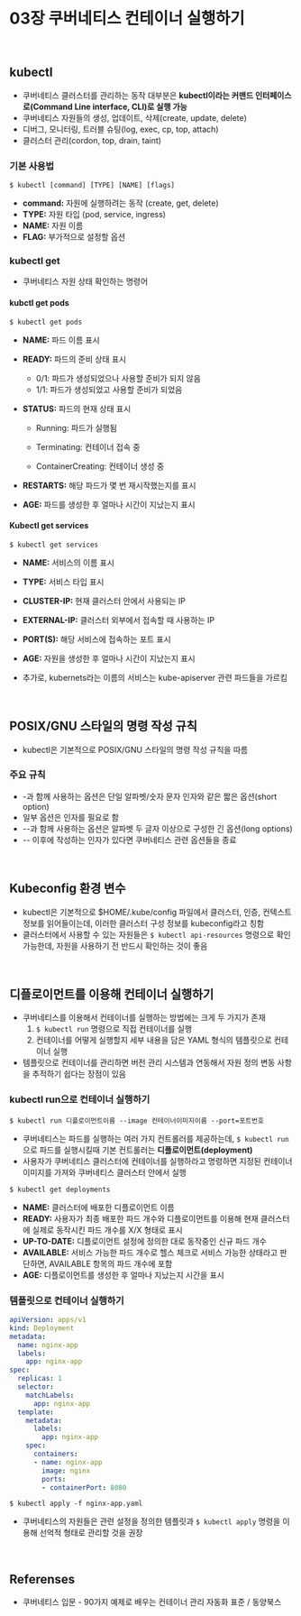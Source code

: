 # 03장 쿠버네티스 컨테이너 실행하기

<ABG/>

<br/>

## kubectl

- 쿠버네티스 클러스터를 관리하는 동작 대부분은 **kubectl이라는 커맨드 인터페이스로(Command Line interface, CLI)로 실행 가능**
- 쿠버네티스 자원들의 생성, 업데이트, 삭제(create, update, delete)
- 디버그, 모니터링, 트러블 슈팅(log, exec, cp, top, attach)
- 클러스터 관리(cordon, top, drain, taint)

### 기본 사용법

```shell
$ kubectl [command] [TYPE] [NAME] [flags]
```

- **command:** 자원에 실행하려는 동작 (create, get, delete)
- **TYPE:** 자원 타입 (pod, service, ingress)
- **NAME:** 자원 이름
- **FLAG:** 부가적으로 설정할 옵션

### kubectl get

- 쿠버네티스 자원 상태 확인하는 명령어

#### kubctl get pods

```shell
$ kubectl get pods
```

- **NAME:** 파드 이름 표시

- **READY:** 파드의 준비 상태 표시

  - 0/1: 파드가 생성되었으나 사용할 준비가 되지 않음
  - 1/1: 파드가 생성되었고 사용할 준비가 되었음

- **STATUS:** 파드의 현재 상태 표시

  - Running: 파드가 실행됨

  - Terminating: 컨테이너 접속 중
  - ContainerCreating: 컨테이너 생성 중

- **RESTARTS:** 해당 파드가 몇 번 재시작했는지를 표시

- **AGE:** 파드를 생성한 후 얼마나 시간이 지났는지 표시

#### Kubectl get services

```shell
$ kubectl get services
```

- **NAME:** 서비스의 이름 표시
- **TYPE:** 서비스 타입 표시
- **CLUSTER-IP:** 현재 클러스터 안에서 사용되는 IP
- **EXTERNAL-IP:** 클러스터 외부에서 접속할 때 사용하는 IP
- **PORT(S):** 해당 서비스에 접속하는 포트 표시
- **AGE:** 자원을 생성한 후 얼마나 시간이 지났는지 표시

- 추가로, kubernets라는 이름의 서비스는 kube-apiserver 관련 파드들을 가르킴

<br/>

## POSIX/GNU 스타일의 명령 작성 규칙

- kubectl은 기본적으로 POSIX/GNU 스타일의 명령 작성 규칙을 따름

### 주요 규칙

- -과 함께 사용하는 옵션은 단일 알파벳/숫자 문자 인자와 같은 짧은 옵션(short option)
- 일부 옵션은 인자를 필요로 함
- --과 함께 사용하는 옵션은 알파벳 두 글자 이상으로 구성한 긴 옵션(long options)
- -- 이후에 작성하는 인자가 있다면 쿠버네티스 관련 옵션들을 종료

<br/>

## Kubeconfig 환경 변수

- kubectl은 기본적으로 $HOME/.kube/config 파일에서 클러스터, 인증, 컨텍스트 정보를 읽어들이는데, 이러한 클러스터 구성 정보를 kubeconfig라고 칭함
- 클러스터에서 사용할 수 있는 자원들은 `$ kubectl api-resources` 명령으로 확인 가능한데, 자원을 사용하기 전 반드시 확인하는 것이 좋음

<br/>

## 디플로이먼트를 이용해 컨테이너 실행하기

- 쿠버네티스를 이용해서 컨테이너를 실행하는 방법에는 크게 두 가지가 존재
  1. `$ kubectl run` 명령으로 직접 컨테이너를 실행
  2. 컨테이너를 어떻게 실행할지 세부 내용을 담은 YAML 형식의 템플릿으로 컨테이너 실행
- 템플릿으로 컨테이너를 관리하면 버전 관리 시스템과 연동해서 자원 정의 변동 사항을 추적하기 쉽다는 장점이 있음

### kubectl run으로 컨테이너 실행하기

```shell
$ kubectl run 디플로이먼트이름 --image 컨테이너이미지이름 --port=포트번호
```

- 쿠버네티스는 파드를 실행하는 여러 가지 컨트롤러를 제공하는데, `$ kubectl run`으로 파드를 실행시킬때 기본 컨트롤러는 **디플로이먼트(deployment)**
- 사용자가 쿠버네티스 클러스터에 컨테이너를 실행하라고 명령하면 지정된 컨테이너 이미지를 가져와 쿠버네티스 클러스터 안에서 실행

```shell
$ kubectl get deployments
```

- **NAME:** 클러스터에 배포한 디플로이먼트 이름
- **READY:** 사용자가 최종 배포한 파드 개수와 디플로이먼트를 이용해 현재 클러스터에 실제로 동작시킨 파드 개수를 X/X 형태로 표시
- **UP-TO-DATE:** 디플로이먼트 설정에 정의한 대로 동작중인 신규 파드 개수
- **AVAILABLE:** 서비스 가능한 파드 개수로 헬스 체크로 서비스 가능한 상태라고 판단하면, AVAILABLE 항목의 파드 개수에 포함
- **AGE:** 디플로이먼트를 생성한 후 얼마나 지났는지 시간을 표시

### 템플릿으로 컨테이너 실행하기

```yaml
apiVersion: apps/v1
kind: Deployment
metadata:
  name: nginx-app
  labels:
    app: nginx-app
spec:
  replicas: 1
  selector:
    matchLabels:
      app: nginx-app
  template:
    metadata:
      labels:
        app: nginx-app
    spec:
      containers:
      - name: nginx-app
        image: nginx
        ports:
        - containerPort: 8080
```

```shell
$ kubectl apply -f nginx-app.yaml
```

- 쿠버네티스의 자원들은 관련 설정을 정의한 템플릿과 `$ kubectl apply` 명령을 이용해 선억적 형태로 관리할 것을 권장

<br/>

## Referenses

- 쿠버네티스 입문 - 90가지 예제로 배우는 컨테이너 관리 자동화 표준 / 동양북스











